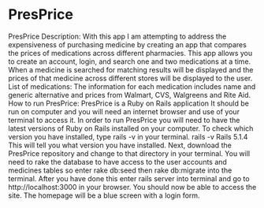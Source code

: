 # PresPrice
PresPrice
Description: With this app I am attempting to address the expensiveness of purchasing medicine by creating an app that compares the prices of medications across different pharmacies. This app allows you to create an account, login, and search one and two medications at a time.  When a medicine is searched for matching results will be displayed and the prices of that medicine across different stores will be displayed to the user.
List of medications:
The information for each medication includes name and generic alternative and prices from Walmart, CVS, Walgreens and Rite Aid.
How to run PresPrice:
PresPrice is a Ruby on Rails application  It should be run on computer and you will need an internet browser and use of your terminal to access it. In order to run PresPrice you will need to have the latest versions of Ruby on Rails installed on your computer. To check which version you have installed, type rails -v in your terminal.
rails -v Rails 5.1.4
This will tell you what version you have installed.
Next, download the PresPrice repository and change to that directory in your terminal. You will need to rake the database to have access to the user accounts and medicines tables so enter rake db:seed then rake db:migrate into the terminal.
After you have done this enter rails server into terminal and go to http://localhost:3000  in your browser.  You should now be able to access the site.  The homepage will be a blue screen with a login form.
